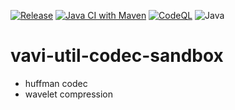[![Release](https://jitpack.io/v/umjammer/vavi-util-codec-sandbox.svg)](https://jitpack.io/#umjammer/vavi-util-codec-sandbox)
[![Java CI with Maven](https://github.com/umjammer/vavi-util-codec-sandbox/actions/workflows/maven.yml/badge.svg)](https://github.com/umjammer/vavi-util-codec-sandbox/actions/workflows/maven.yml)
[![CodeQL](https://github.com/umjammer/vavi-util-codec-sandbox/actions/workflows/codeql.yml/badge.svg)](https://github.com/umjammer/vavi-util-codec-sandbox/actions/workflows/codeql.yml)
![Java](https://img.shields.io/badge/Java-8-b07219)

# vavi-util-codec-sandbox

 - huffman codec
 - wavelet compression
